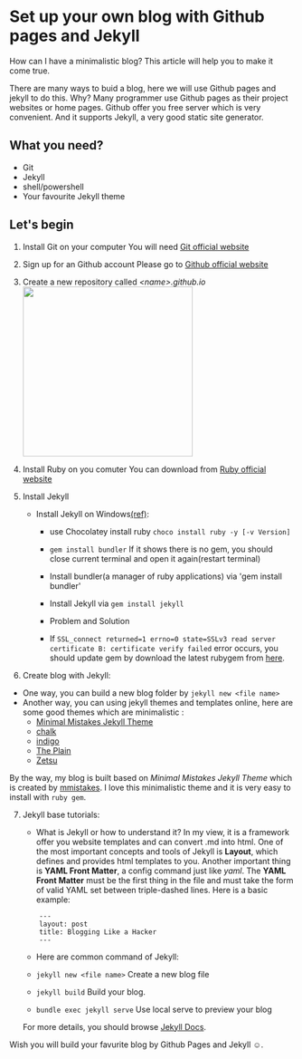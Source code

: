 # Set up your own blog with Github pages and Jekyll

How can I have a minimalistic blog? This article will help you to make it come true.

There are many ways to buid a blog, here we will use Github pages and jekyll to do this. Why? Many programmer use Github pages as their project websites or home pages. Github offer you free server which is very convenient. And it supports Jekyll, a very good static site generator.

## What you need?
- Git
- Jekyll
- shell/powershell
- Your favourite Jekyll theme

## Let's begin
1. Install Git on your computer
    You will need [Git official website][ref_1]


2. Sign up for an Github account
    Please go to [Github official website][ref_2]


3. Create a new repository called _*\<name>\.github.io*_
    <img style="float: center;" src="http://p1.bqimg.com/1949/2704bf4af22b79f8.png" width="300">

4. Install Ruby on you comuter
    You can download from [Ruby official website][ref_3]

5. Install Jekyll
    - Install Jekyll on Windows[(ref)][ref_4]:
        - use Chocolatey install ruby `choco install ruby -y [-v Version]`

        - `gem install bundler` If it shows there is no gem, you should close current terminal and open it again(restart terminal)

        - Install bundler(a manager of ruby applications) via 'gem install bundler'

        - Install Jekyll via `gem install jekyll`

        - Problem and Solution
        - If `SSL_connect returned=1 errno=0 state=SSLv3 read server certificate B: certificate verify failed` error occurs, you should update gem by download the latest rubygem from [here](https://rubygems.org/pages/download?locale=zh-CN#formats).

6. Create blog with Jekyll:
- One way, you can build a new blog folder by `jekyll new <file name>`
- Another way, you can using jekyll themes and templates online, here are some good themes which are minimalistic :
    - [Minimal Mistakes Jekyll Theme](https://github.com/mmistakes/minimal-mistakes)
    - [chalk](https://github.com/nielsenramon/chalk)
    - [indigo](https://github.com/sergiokopplin/indigo)
    - [The Plain](http://jekyllthemes.org/themes/the-plain/)
    - [Zetsu](http://jekyllthemes.org/themes/zetsu/)

By the way, my blog is built based on _Minimal Mistakes Jekyll Theme_ which is created by [mmistakes](https://github.com/mmistakes). I love this minimalistic  theme and it is very easy to install with `ruby gem`.

7. Jekyll base tutorials:
    - What is Jekyll or how to understand it?
    In my view, it is a framework offer you website templates and can convert .md into html. One of the most important concepts and tools of Jekyll is __Layout__, which defines and provides html templates to you. Another important thing is __YAML Front Matter__, a config command just like _yaml_. The __YAML Front Matter__ must be the first thing in the file and must take the form of valid YAML set between triple-dashed lines. Here is a basic example:
    ```
        ---
        layout: post
        title: Blogging Like a Hacker
        ---
    ```

    - Here are common command of Jekyll:
     - `jekyll new <file name>`
     Create a new blog file

     - `jekyll build`
     Build your blog.

     - `bundle exec jekyll serve`
     Use local serve to preview your blog

     For more details, you should browse [Jekyll Docs](https://jekyllrb.com/docs/home/).

Wish you will build your favurite blog by Github Pages and Jekyll :relaxed:.

[ref_1]:https://git-scm.com/
[ref_2]:https://github.com/
[ref_3]:https://www.ruby-lang.org/en/downloads/
[ref_4]:https://jekyllrb.com/docs/windows/
